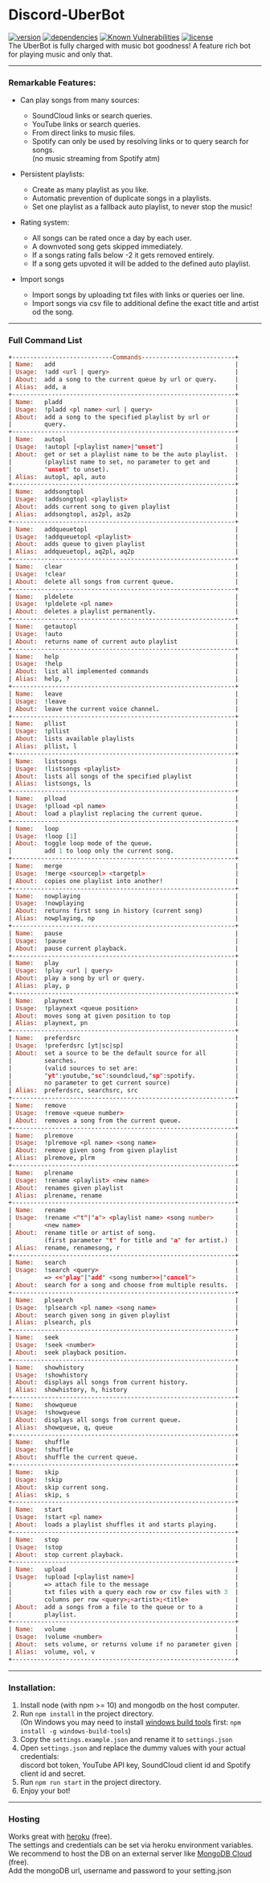 # **Discord-UberBot** #

[![version](https://img.shields.io/github/package-json/v/Crow08/discord-uberbot.svg)](/package.json)
[![dependencies](https://david-dm.org/Crow08/discord-uberbot.svg)](/package.json)
[![Known Vulnerabilities](https://snyk.io/test/github/Crow08/discord-uberbot/badge.svg)](https://snyk.io/test/github/Crow08/discord-uberbot)
[![license](https://img.shields.io/github/license/Crow08/discord-uberbot.svg)](/LICENSE.md)  
The UberBot is fully charged with music bot goodness! A feature rich bot for playing music and only that.

---

### Remarkable Features: ###

- Can play songs from many sources: 
  - SoundCloud links or search queries.
  - YouTube links or search queries.
  - From direct links to music files.
  - Spotify can only be used by resolving links or to query search for songs.  
  (no music streaming from Spotify atm)

- Persistent playlists:
  - Create as many playlist as you like.
  - Automatic prevention of duplicate songs in a playlists.
  - Set one playlist as a fallback auto playlist, to never stop the music!

- Rating system:
  - All songs can be rated once a day by each user.
  - A downvoted song gets skipped immediately.
  - If a songs rating falls below -2 it gets removed entirely.
  - If a song gets upvoted it will be added to the defined auto playlist.

- Import songs
  - Import songs by uploading txt files with links or queries oer line.
  - Import songs via csv file to additional define the exact title and artist od the song.

---

### Full Command List ###

```prolog
+----------------------------Commands--------------------------+
| Name:   add                                                  |
| Usage:  !add <url | query>                                   |
| About:  add a song to the current queue by url or query.     |
| Alias:  add, a                                               |
+--------------------------------------------------------------+
| Name:   pladd                                                |
| Usage:  !pladd <pl name> <url | query>                       |
| About:  add a song to the specified playlist by url or       |
|         query.                                               |
+--------------------------------------------------------------+
| Name:   autopl                                               |
| Usage:  !autopl [<playlist name>|"unset"]                    |
| About:  get or set a playlist name to be the auto playlist.  |
|         (playlist name to set, no parameter to get and       |
|         "unset" to unset).                                   |
| Alias:  autopl, apl, auto                                    |
+--------------------------------------------------------------+
| Name:   addsongtopl                                          |
| Usage:  !addsongtopl <playlist>                              |
| About:  adds current song to given playlist                  |
| Alias:  addsongtopl, as2pl, as2p                             |
+--------------------------------------------------------------+
| Name:   addqueuetopl                                         |
| Usage:  !addqueuetopl <playlist>                             |
| About:  adds queue to given playlist                         |
| Alias:  addqueuetopl, aq2pl, aq2p                            |
+--------------------------------------------------------------+
| Name:   clear                                                |
| Usage:  !clear                                               |
| About:  delete all songs from current queue.                 |
+--------------------------------------------------------------+
| Name:   pldelete                                             |
| Usage:  !pldelete <pl name>                                  |
| About:  deletes a playlist permanently.                      |
+--------------------------------------------------------------+
| Name:   getautopl                                            |
| Usage:  !auto                                                |
| About:  returns name of current auto playlist                |
+--------------------------------------------------------------+
| Name:   help                                                 |
| Usage:  !help                                                |
| About:  list all implemented commands                        |
| Alias:  help, ?                                              |
+--------------------------------------------------------------+
| Name:   leave                                                |
| Usage:  !leave                                               |
| About:  leave the current voice channel.                     |
+--------------------------------------------------------------+
| Name:   pllist                                               |
| Usage:  !pllist                                              |
| About:  lists available playlists                            |
| Alias:  pllist, l                                            |
+--------------------------------------------------------------+
| Name:   listsongs                                            |
| Usage:  !listsongs <playlist>                                |
| About:  lists all songs of the specified playlist            |
| Alias:  listsongs, ls                                        |
+--------------------------------------------------------------+
| Name:   plload                                               |
| Usage:  !plload <pl name>                                    |
| About:  load a playlist replacing the current queue.         |
+--------------------------------------------------------------+
| Name:   loop                                                 |
| Usage:  !loop [1]                                            |
| About:  toggle loop mode of the queue.                       |
|         add 1 to loop only the current song.                 |
+--------------------------------------------------------------+
| Name:   merge                                                |
| Usage:  !merge <sourcepl> <targetpl>                         |
| About:  copies one playlist into another!                    |
+--------------------------------------------------------------+
| Name:   nowplaying                                           |
| Usage:  !nowplaying                                          |
| About:  returns first song in history (current song)         |
| Alias:  nowplaying, np                                       |
+--------------------------------------------------------------+
| Name:   pause                                                |
| Usage:  !pause                                               |
| About:  pause current playback.                              |
+--------------------------------------------------------------+
| Name:   play                                                 |
| Usage:  !play <url | query>                                  |
| About:  play a song by url or query.                         |
| Alias:  play, p                                              |
+--------------------------------------------------------------+
| Name:   playnext                                             |
| Usage:  !playnext <queue position>                           |
| About:  moves song at given position to top                  |
| Alias:  playnext, pn                                         |
+--------------------------------------------------------------+
| Name:   preferdsrc                                           |
| Usage:  !preferdsrc [yt|sc|sp]                               |
| About:  set a source to be the default source for all        |
|         searches.                                            |
|         (valid sources to set are:                           |
|         "yt":youtube,"sc":soundcloud,"sp":spotify.           |
|         no parameter to get current source)                  |
| Alias:  preferdsrc, searchsrc, src                           |
+--------------------------------------------------------------+
| Name:   remove                                               |
| Usage:  !remove <queue number>                               |
| About:  removes a song from the current queue.               |
+--------------------------------------------------------------+
| Name:   plremove                                             |
| Usage:  !plremove <pl name> <song name>                      |
| About:  remove given song from given playlist                |
| Alias:  plremove, plrm                                       |
+--------------------------------------------------------------+
| Name:   plrename                                             |
| Usage:  !rename <playlist> <new name>                        |
| About:  renames given playlist                               |
| Alias:  plrename, rename                                     |
+--------------------------------------------------------------+
| Name:   rename                                               |
| Usage:  !rename <"t"|"a"> <playlist name> <song number>      |
|         <new name>                                           |
| About:  rename title or artist of song.                      |
|         (first parameter "t" for title and "a" for artist.)  |
| Alias:  rename, renamesong, r                                |
+--------------------------------------------------------------+
| Name:   search                                               |
| Usage:  !search <query>                                      |
|         => <<"play"|"add" <song number>>|"cancel">           |
| About:  search for a song and choose from multiple results.  |
+--------------------------------------------------------------+
| Name:   plsearch                                             |
| Usage:  !plsearch <pl name> <song name>                      |
| About:  search given song in given playlist                  |
| Alias:  plsearch, pls                                        |
+--------------------------------------------------------------+
| Name:   seek                                                 |
| Usage:  !seek <number>                                       |
| About:  seek playback position.                              |
+--------------------------------------------------------------+
| Name:   showhistory                                          |
| Usage:  !showhistory                                         |
| About:  displays all songs from current history.             |
| Alias:  showhistory, h, history                              |
+--------------------------------------------------------------+
| Name:   showqueue                                            |
| Usage:  !showqueue                                           |
| About:  displays all songs from current queue.               |
| Alias:  showqueue, q, queue                                  |
+--------------------------------------------------------------+
| Name:   shuffle                                              |
| Usage:  !shuffle                                             |
| About:  shuffle the current queue.                           |
+--------------------------------------------------------------+
| Name:   skip                                                 |
| Usage:  !skip                                                |
| About:  skip current song.                                   |
| Alias:  skip, s                                              |
+--------------------------------------------------------------+
| Name:   start                                                |
| Usage:  !start <pl name>                                     |
| About:  loads a playlist shuffles it and starts playing.     |
+--------------------------------------------------------------+
| Name:   stop                                                 |
| Usage:  !stop                                                |
| About:  stop current playback.                               |
+--------------------------------------------------------------+
| Name:   upload                                               |
| Usage:  !upload [<playlist name>]                            |
|         => attach file to the message                        |
|         txt files with a query each row or csv files with 3  |
|         columns per row <query>;<artist>;<title>             |
| About:  add a songs from a file to the queue or to a         |
|         playlist.                                            |
+--------------------------------------------------------------+
| Name:   volume                                               |
| Usage:  !volume <number>                                     |
| About:  sets volume, or returns volume if no parameter given |
| Alias:  volume, vol, v                                       |
+--------------------------------------------------------------+
```

---

### Installation: ###

1. Install node (with npm >= 10) and mongodb on the host computer.
2. Run `npm install` in the project directory.  
(On Windows you may need to install [windows build tools](https://www.npmjs.com/package/windows-build-tools) first: `npm install -g windows-build-tools`)
3. Copy the `settings.example.json` and rename it to `settings.json`
4. Open `settings.json` and replace the dummy values with your actual credentials:  
discord bot token, YouTube API key, SoundCloud client id and Spotify client id and secret.
5. Run `npm run start` in the project directory.
6. Enjoy your bot!

---

### Hosting ###

Works great with [heroku](https://www.heroku.com) (free).  
The settings and credentials can be set via heroku environment variables.  
We recommend to host the DB on an external server like [MongoDB Cloud](https://cloud.mongodb.com/) (free).  
Add the mongoDB url, username and password to your setting.json
